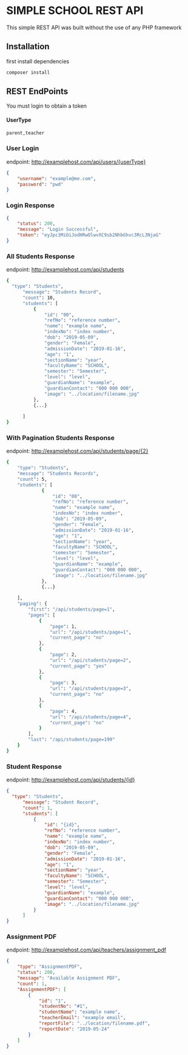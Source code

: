 # SIMPLE SCHOOL REST API

This simple REST API was built without the use of any PHP framework
## Installation
first install dependencies
```bash
composer install
```

## REST EndPoints
You must login to obtain a token
#### UserType
```bash
parent,teacher
```
### User Login
endpoint: http://examplehost.com/api/users/{userType}
```json
{
    "username": "example@me.com",
    "password": "pwd"
}
```
### Login Response
```json    
{
    "status": 200,
    "message": "Login Successful",
    "token": "eyJpc3MiOiJodHRwOlwvXC9sb2NhbGhvc3RcL3NjaG"
}
```
### All Students Response
endpoint: http://examplehost.com/api/students
```bash
{
  "type": "Students",
      "message": "Students Record",
      "count": 10,
      "students": [
          {
              "id": "00",
              "refNo": "reference number",
              "name": "example name",
              "indexNo": "index number",
              "dob": "2019-05-09",
              "gender": "Female",
              "admissionDate": "2019-01-16",
              "age": "1",
              "sectionName": "year",
              "facultyName": "SCHOOL",
              "semester": "Semester",
              "level": "level",
              "guardianName": "example",
              "guardianContact": "000 000 000",
              "image": "../location/filename.jpg"
          },
          {...}
          
      ]
}
```

### With Pagination Students Response
endpoint: http://examplehost.com/api/students/page/{2}
```bash
{
    "type": "Students",
    "message": "Students Records",
    "count": 5,
    "students": [
             {
                 "id": "00",
                 "refNo": "reference number",
                 "name": "example name",
                 "indexNo": "index number",
                 "dob": "2019-05-09",
                 "gender": "Female",
                 "admissionDate": "2019-01-16",
                 "age": "1",
                 "sectionName": "year",
                 "facultyName": "SCHOOL",
                 "semester": "Semester",
                 "level": "level",
                 "guardianName": "example",
                 "guardianContact": "000 000 000",
                 "image": "../location/filename.jpg"
             },
             {...}
             
    ],
    "paging": {
        "first": "/api/students/page=1",
        "pages": [
            {
                "page": 1,
                "url": "/api/students/page=1",
                "current_page": "no"
            },
            {
                "page": 2,
                "url": "/api/students/page=2",
                "current_page": "yes"
            },
            {
                "page": 3,
                "url": "/api/students/page=3",
                "current_page": "no"
            },
            {
                "page": 4,
                "url": "/api/students/page=4",
                "current_page": "no"
            }
        ],
        "last": "/api/students/page=199"
    }
}
```
### Student Response
endpoint: http://examplehost.com/api/students/{id}
```json
{
  "type": "Students",
      "message": "Student Record",
      "count": 1,
      "students": [
          {
              "id": "{id}",
              "refNo": "reference number",
              "name": "example name",
              "indexNo": "index number",
              "dob": "2019-05-09",
              "gender": "Female",
              "admissionDate": "2019-01-16",
              "age": "1",
              "sectionName": "year",
              "facultyName": "SCHOOL",
              "semester": "Semester",
              "level": "level",
              "guardianName": "example",
              "guardianContact": "000 000 000",
              "image": "../location/filename.jpg"
          }
      ]
}
```

### Assignment PDF
endpoint: http://examplehost.com/api/teachers/assignment_pdf
```json
{
    "type": "AssignmentPDF",
    "status": 200,
    "message": "Available Assignment PDF",
    "count": 1,
    "AssignmentPDF": [
        {
            "id": "1",
            "studentNo": "#1",
            "studentName": "example name",
            "teacherEmail": "example email",
            "reportFile": "../location/filename.pdf",
            "reportDate": "2019-05-24"
        }
    ]
}
```
